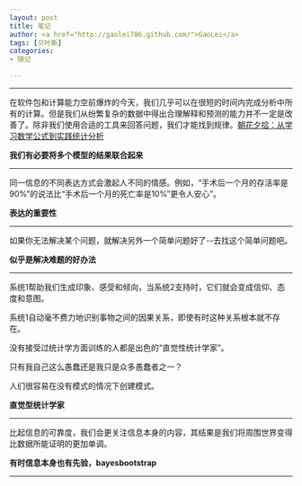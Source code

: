```yaml
---
layout: post
title: 笔记
author: <a href="http://gaolei786.github.com/">GaoLei</a>
tags: [贝叶斯]
categories:
- 随记

---
```


---
在软件包和计算能力空前爆炸的今天，我们几乎可以在很短的时间内完成分析中所有的计算。但是我们从纷繁复杂的数据中得出合理解释和预测的能力并不一定是改善了。除非我们使用合适的工具来回答问题，我们才能找到规律。[朝花夕拾：从学习数学公式到实践统计分析](http://cos.name/2014/05/%E6%9C%9D%E8%8A%B1%E5%A4%95%E6%8B%BE-%E4%BB%8E%E5%AD%A6%E4%B9%A0%E6%95%B0%E5%AD%A6%E5%85%AC%E5%BC%8F%E5%88%B0%E5%AE%9E%E8%B7%B5%E7%BB%9F%E8%AE%A1%E5%88%86%E6%9E%90/)

**我们有必要将多个模型的结果联合起来**

---
同一信息的不同表达方式会激起人不同的情感。例如，“手术后一个月的存活率是90%”的说法比“手术后一个月的死亡率是10%”更令人安心”。

**表达的重要性**

---

如果你无法解决某个问题，就解决另外一个简单问题好了--去找这个简单问题吧。

**似乎是解决难题的好办法**

---

系统1帮助我们生成印象、感受和倾向，当系统2支持时，它们就会变成信仰、态度和意图。

系统1自动毫不费力地识别事物之间的因果关系，即使有时这种关系根本就不存在。

没有接受过统计学方面训练的人都是出色的“直觉性统计学家”。

只有我自己这么愚蠢还是我只是众多愚蠢者之一？

人们很容易在没有模式的情况下创建模式。

**直觉型统计学家**

---


比起信息的可靠度，我们会更关注信息本身的内容，其结果是我们将周围世界变得比数据所能证明的更加单调。

**有时信息本身也有先验，bayesbootstrap**

---